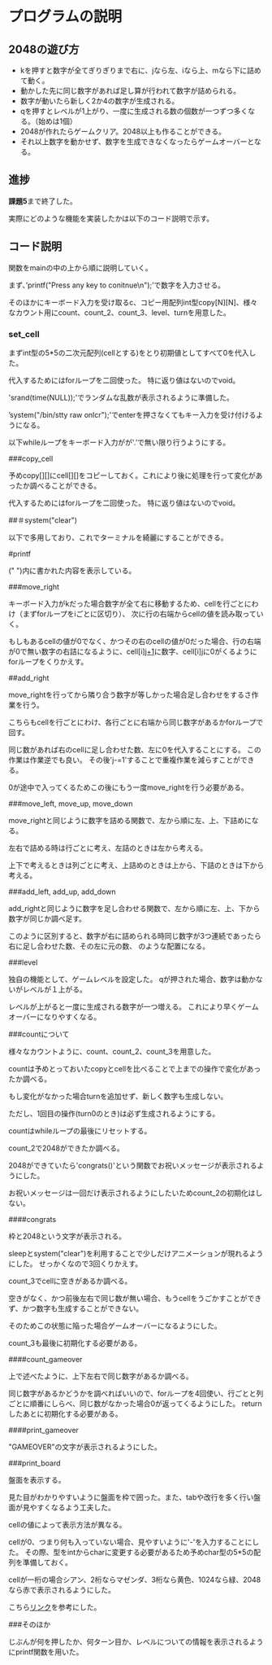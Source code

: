  # プログラムの説明


## 2048の遊び方
- kを押すと数字が全てぎりぎりまで右に、jなら左、iなら上、mなら下に詰めて動く。
- 動かした先に同じ数字があれば足し算が行われて数字が詰められる。
- 数字が動いたら新しく2か4の数字が生成される。
- qを押すとレベルが1上がり、一度に生成される数の個数が一つずつ多くなる。（始めは1個）
- 2048が作れたらゲームクリア。2048以上も作ることができる。
- それ以上数字を動かせず、数字を生成できなくなったらゲームオーバーとなる。

## 進捗

**課題5**まで終了した。

実際にどのような機能を実装したかは以下のコード説明で示す。


## コード説明

関数をmainの中の上から順に説明していく。

まず、’printf("Press any key to conitnue\n");’で数字を入力させる。

そのほかにキーボード入力を受け取るc、コピー用配列int型copy[N][N]、様々なカウント用にcount、count_2、count_3、level、turnを用意した。


### set_cell

まずint型の5*5の二次元配列(cellとする)をとり初期値としてすべて0を代入した。

代入するためにはforループを二回使った。
特に返り値はないのでvoid。


'srand(time(NULL));'でランダムな乱数が表示されるように準備した。

’system("/bin/stty raw onlcr");'でenterを押さなくてもキー入力を受け付けるようになる。

以下whileループをキーボード入力がが'.’で無い限り行うようにする。


###copy_cell

予めcopy[][]にcell[][]をコピーしておく。これにより後に処理を行って変化があったか調べることができる。

代入するためにはforループを二回使った。
特に返り値はないのでvoid。


##＃system("clear")

以下で多用しており、これでターミナルを綺麗にすることができる。

#printf

("  ")内に書かれた内容を表示している。


###move_right

キーボード入力がkだった場合数字が全て右に移動するため、cellを行ごとにわけ（まずforループをiごとに区切り）、
次に行の右端からcellの値を読み取っていく。

もしもあるcellの値が0でなく、かつその右のcellの値が0だった場合、行の右端が0で無い数字の右詰になるように、cell[i][j+1](右側のcell)に数字、cell[i][j](左側のcell)に0がくるように
forループをくりかえす。


##add_right

move_rightを行ってから隣り合う数字が等しかった場合足し合わせをするさ作業を行う。

こちらもcellを行ごとにわけ、各行ごとに右端から同じ数字があるかforループで回す。

同じ数があれば右のcellに足し合わせた数、左に0を代入することにする。
この作業は作業逆でも良い。
その後'j-=1'することで重複作業を減らすことができる。

0が途中で入ってくるためこの後にもう一度move_rightを行う必要がある。


###move_left, move_up, move_down

move_rightと同じように数字を詰める関数で、左から順に左、上、下詰めになる。

左右で詰める時は行ごとに考え、左詰のときは左から考える。

上下で考えるときは列ごとに考え、上詰めのときは上から、下詰のときは下から考える。


###add_left, add_up, add_down

add_rightと同じように数字を足し合わせる関数で、左から順に左、上、下から数字が同じか調べ足す。

このように区別すると、数字が右に詰められる時同じ数字が3つ連続であったら右に足し合わせた数、その左に元の数、
のような配置になる。


###level

独自の機能として、ゲームレベルを設定した。
qが押された場合、数字は動かないがレベルが１上がる。

レベルが上がると一度に生成される数字が一つ増える。
これにより早くゲームオーバーになりやすくなる。


###countについて

様々なカウントように、count、count_2、count_3を用意した。

countは予めとっておいたcopyとcellを比べることで上までの操作で変化があったか調べる。

もし変化がなかった場合turnを追加せず、新しく数字も生成しない。

ただし、1回目の操作(turn0のとき)は必ず生成されるようにする。

countはwhileループの最後にリセットする。


count_2で2048ができたか調べる。

2048ができていたら'congrats()'という関数でお祝いメッセージが表示されるようにした。

お祝いメッセージは一回だけ表示されるようにしたいためcount_2の初期化はしない。

####congrats

枠と2048という文字が表示される。

sleepとsystem("clear")を利用することで少しだけアニメーションが現れるようにした。
せっかくなので3回くりかえす。


count_3でcellに空きがあるか調べる。

空きがなく、かつ前後左右で同じ数が無い場合、もうcellをうごかすことができず、かつ数字も生成することができない。

そのためこの状態に陥った場合ゲームオーバーになるようにした。

count_3も最後に初期化する必要がある。

####count_gameover

上で述べたように、上下左右で同じ数字があるか調べる。

同じ数字があるかどうかを調べればいいので、forループを4回使い、行ごとと列ごとに順番にしらべ、同じ数がなかった場合0が返ってくるようにした。
returnしたあとに初期化する必要がある。

####print_gameover

"GAMEOVER"の文字が表示されるようにした。


###print_board

盤面を表示する。

見た目がわかりやすいように盤面を枠で囲った。また、tabや改行を多く行い盤面が見やすくなるよう工夫した。

cellの値によって表示方法が異なる。

cellが0、つまり何も入っていない場合、見やすいように'-'を入力することにした。
その際、型をintからcharに変更する必要があるため予めchar型の5*5の配列を準備しておく。

cellが一桁の場合シアン、2桁ならマゼンダ、3桁なら黄色、1024なら緑、2048なら赤で表示されるようにした。

こちら[リンク](https://www.serendip.ws/archives/4635)を参考にした。


###そのほか

じぶんが何を押したか、何ターン目か、レベルについての情報を表示されるようにprintf関数を用いた。

